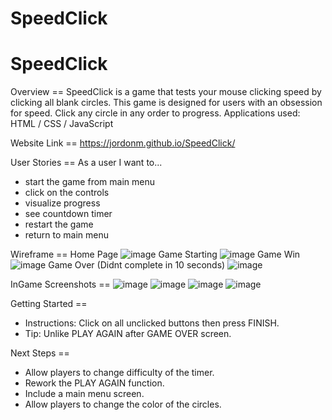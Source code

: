 # SpeedClick
# SpeedClick


Overview == 
SpeedClick is a game that tests your mouse clicking speed by clicking all blank circles. This game is designed for users with an obsession for speed. Click any circle in any order to progress.
Applications used: HTML / CSS / JavaScript


Website Link == https://jordonm.github.io/SpeedClick/

User Stories == 
As a user I want to...  
  - start the game from main menu
  - click on the controls
  - visualize progress
  - see countdown timer
  - restart the game
  - return to main menu

 
 
Wireframe == 
Home Page ![image](https://github.com/JordonM/SpeedClick/assets/14878928/1017147b-d086-4ca9-af47-0526908458ea)
Game Starting ![image](https://github.com/JordonM/SpeedClick/assets/14878928/210645d1-d5c2-4ad0-9501-0479d5982021)
Game Win ![image](https://github.com/JordonM/SpeedClick/assets/14878928/9df50f44-4476-4677-abd8-403290b1325e)
Game Over (Didnt complete in 10 seconds) ![image](https://github.com/JordonM/SpeedClick/assets/14878928/b1da345c-349e-44d3-b64a-524d4eedcf8a)



InGame Screenshots == 
![image](https://github.com/JordonM/SpeedClick/assets/14878928/85a4e14b-4cc5-4641-8898-ed7393ff6614)
![image](https://github.com/JordonM/SpeedClick/assets/14878928/d4451d3d-7458-47e2-8997-38069d73d2cc)
![image](https://github.com/JordonM/SpeedClick/assets/14878928/fc0d14fd-f700-49d8-98b6-dbcfd06748b5)
![image](https://github.com/JordonM/SpeedClick/assets/14878928/c5b74905-eedb-4454-9727-56e2c3ee86ee)

Getting Started == 
  - Instructions: Click on all unclicked buttons then press FINISH.
  - Tip: Unlike PLAY AGAIN after GAME OVER screen.

Next Steps == 
  - Allow players to change difficulty of the timer.
  - Rework the PLAY AGAIN function.
  - Include a main menu screen.
  - Allow players to change the color of the circles.




